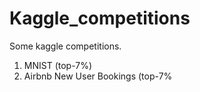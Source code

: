 # Kaggle_competitions
Some kaggle competitions.
1. MNIST (top-7%)
2. Airbnb New User Bookings (top-7%
